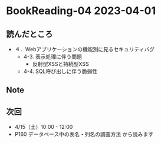 # BookReading-04 2023-04-01

## 読んだところ
- ４．Webアプリケーションの機能別に見るセキュリティバグ
  - 4-3. 表示処理に伴う問題
    - 反射型XSSと持続型XSS
  - 4-4. SQL呼び出しに伴う脆弱性

## Note

## 次回
- 4/15（土）10:00 - 12:00
- P160 データベース中の表名・列名の調査方法 から読みます
